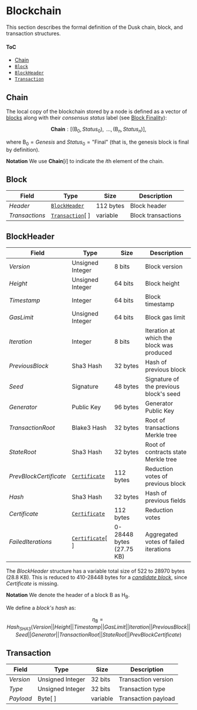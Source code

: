 # Blockchain
This section describes the formal definition of the Dusk chain, block, and transaction structures.

#### ToC
- [Chain](#chain)
- [`Block`](#block)
- [`BlockHeader`](#blockheader)
- [`Transaction`](#transaction)

## Chain
The local copy of the blockchain stored by a node is defined as a vector of [blocks](#block) along with their *consensus status* label (see [Block Finality][fin]):

$$\textbf{Chain}: [(\mathsf{B}_0, Status_0), \text{ }\dots, (\mathsf{B}_n, Status_n)],$$

where $\mathsf{B}_0 = Genesis$ and $Status_0 = \text{"Final"}$ (that is, the genesis block is final by definition).

**Notation**
We use $\textbf{Chain}[i]$ to indicate the $i$th element of the chain.

<!-- TODO: define Genesis and Tip here; review use of Tip in procedures (we can use Chain instead) -->

## Block

| Field            | Type             | Size      | Description        |
|------------------|------------------|-----------|--------------------|
| $Header$         | [`BlockHeader`][bh]    | 112 bytes | Block header       |
| $Transactions$   | [`Transaction`][tx][ ] | variable  | Block transactions |

## BlockHeader

| Field                  | Type                     | Size       | Description                               |
|------------------------|--------------------------|------------|-------------------------------------------|
| $Version$              | Unsigned Integer         | 8 bits     | Block version                             |
| $Height$               | Unsigned Integer         | 64 bits    | Block height                              |
| $Timestamp$            | Integer                  | 64 bits    | Block timestamp                           |
| $GasLimit$             | Unsigned Integer         | 64 bits    | Block gas limit                           |
| $Iteration$            | Integer                  | 8 bits     | Iteration at which the block was produced |
| $PreviousBlock$        | Sha3 Hash                | 32 bytes   | Hash of previous block                    |
| $Seed$                 | Signature                | 48 bytes   | Signature of the previous block's seed    |
| $Generator$            | Public Key               | 96 bytes   | Generator Public Key                      |
| $TransactionRoot$      | Blake3 Hash              | 32 bytes   | Root of transactions Merkle tree          |
| $StateRoot$            | Sha3 Hash                | 32 bytes   | Root of contracts state Merkle tree       |
| $PrevBlockCertificate$ | [`Certificate`][cert]    | 112 bytes  | Reduction votes of previous block         |
| $Hash$                 | Sha3 Hash                | 32 bytes   | Hash of previous fields                   |
| $Certificate$          | [`Certificate`][cert]    | 112 bytes  | Reduction votes                           |
| $FailedIterations$     | [`Certificate`][cert][ ] | 0-28448 bytes (27.75 KB) | Aggregated votes of failed iterations |

The $BlockHeader$ structure has a variable total size of 522 to 28970 bytes (28.8 KB).
This is reduced to 410-28448 bytes for a [*candidate block*][cb], since $Certificate$ is missing.

**Notation**
We denote the header of a block $\mathsf{B}$ as $\mathsf{H_B}$.

We define a *block's hash* as:

<!-- TODO: define \eta as function: \eta(B) -->
$$\eta_\mathsf{B} = Hash_{SHA3}(Version||Height||Timestamp||GasLimit||Iteration||PreviousBlock||Seed||Generator||TransactionRoot||StateRoot||PrevBlockCertificate)$$

<!-- TODO: define block's round and iteration: r_{\mathsf{B}^p},s_{\mathsf{B}^p} -->

## Transaction

| Field     | Type    | Size      | Description         |
|-----------|---------|-----------|---------------------|
| $Version$ | Unsigned Integer    | 32 bits   | Transaction version |
| $Type$    | Unsigned Integer    | 32 bits   | Transaction type    |
| $Payload$ | Byte[ ] | variable  | Transaction payload |

<!------------------------- LINKS ------------------------->
[b]:  #block
[bh]: #blockheader
[c]:  #chain
[tx]: #transaction

<!-- Consensus -->
[cb]: https://github.com/dusk-network/dusk-protocol/tree/main/consensus/README.md#candidate-block

<!-- Basics -->
[cert]: https://github.com/dusk-network/dusk-protocol/tree/main/consensus/basics/README.md#certificate
[sv]:   https://github.com/dusk-network/dusk-protocol/tree/main/consensus/basics/README.md#stepvotes

<!-- Chain Management -->
[fin]:   https://github.com/dusk-network/dusk-protocol/tree/main/consensus/chain-management/README.md#finality
[cs]:   https://github.com/dusk-network/dusk-protocol/tree/main/consensus/chain-management/README.md#consensus-state
